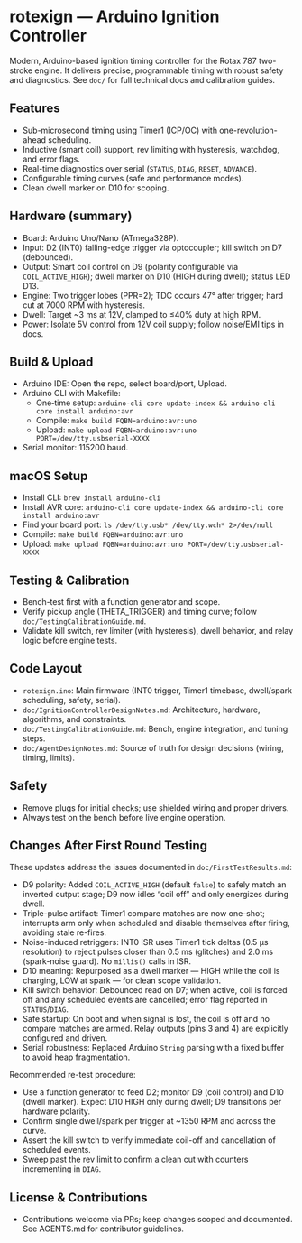 # rotexign — Arduino Ignition Controller

Modern, Arduino-based ignition timing controller for the Rotax 787 two-stroke engine. It delivers precise, programmable timing with robust safety and diagnostics. See `doc/` for full technical docs and calibration guides.

## Features
- Sub-microsecond timing using Timer1 (ICP/OC) with one-revolution-ahead scheduling.
- Inductive (smart coil) support, rev limiting with hysteresis, watchdog, and error flags.
- Real-time diagnostics over serial (`STATUS`, `DIAG`, `RESET`, `ADVANCE`).
- Configurable timing curves (safe and performance modes).
 - Clean dwell marker on D10 for scoping.

## Hardware (summary)
- Board: Arduino Uno/Nano (ATmega328P).
- Input: D2 (INT0) falling-edge trigger via optocoupler; kill switch on D7 (debounced).
- Output: Smart coil control on D9 (polarity configurable via `COIL_ACTIVE_HIGH`); dwell marker on D10 (HIGH during dwell); status LED D13.
- Engine: Two trigger lobes (PPR=2); TDC occurs 47° after trigger; hard cut at 7000 RPM with hysteresis.
- Dwell: Target ~3 ms at 12V, clamped to ≤40% duty at high RPM.
- Power: Isolate 5V control from 12V coil supply; follow noise/EMI tips in docs.

## Build & Upload
- Arduino IDE: Open the repo, select board/port, Upload.
- Arduino CLI with Makefile:
  - One‑time setup: `arduino-cli core update-index && arduino-cli core install arduino:avr`
  - Compile: `make build FQBN=arduino:avr:uno`
  - Upload: `make upload FQBN=arduino:avr:uno PORT=/dev/tty.usbserial-XXXX`
- Serial monitor: 115200 baud.

## macOS Setup
- Install CLI: `brew install arduino-cli`
- Install AVR core: `arduino-cli core update-index && arduino-cli core install arduino:avr`
- Find your board port: `ls /dev/tty.usb* /dev/tty.wch* 2>/dev/null`
- Compile: `make build FQBN=arduino:avr:uno`
- Upload: `make upload FQBN=arduino:avr:uno PORT=/dev/tty.usbserial-XXXX`

## Testing & Calibration
- Bench-test first with a function generator and scope.
- Verify pickup angle (THETA_TRIGGER) and timing curve; follow `doc/TestingCalibrationGuide.md`.
- Validate kill switch, rev limiter (with hysteresis), dwell behavior, and relay logic before engine tests.

## Code Layout
- `rotexign.ino`: Main firmware (INT0 trigger, Timer1 timebase, dwell/spark scheduling, safety, serial).
- `doc/IgnitionControllerDesignNotes.md`: Architecture, hardware, algorithms, and constraints.
- `doc/TestingCalibrationGuide.md`: Bench, engine integration, and tuning steps.
- `doc/AgentDesignNotes.md`: Source of truth for design decisions (wiring, timing, limits).

## Safety
- Remove plugs for initial checks; use shielded wiring and proper drivers.
- Always test on the bench before live engine operation.

## Changes After First Round Testing

These updates address the issues documented in `doc/FirstTestResults.md`:

- D9 polarity: Added `COIL_ACTIVE_HIGH` (default `false`) to safely match an inverted output stage; D9 now idles “coil off” and only energizes during dwell.
- Triple-pulse artifact: Timer1 compare matches are now one-shot; interrupts arm only when scheduled and disable themselves after firing, avoiding stale re-fires.
- Noise-induced retriggers: INT0 ISR uses Timer1 tick deltas (0.5 µs resolution) to reject pulses closer than 0.5 ms (glitches) and 2.0 ms (spark-noise guard). No `millis()` calls in ISR.
- D10 meaning: Repurposed as a dwell marker — HIGH while the coil is charging, LOW at spark — for clean scope validation.
- Kill switch behavior: Debounced read on D7; when active, coil is forced off and any scheduled events are cancelled; error flag reported in `STATUS`/`DIAG`.
- Safe startup: On boot and when signal is lost, the coil is off and no compare matches are armed. Relay outputs (pins 3 and 4) are explicitly configured and driven.
- Serial robustness: Replaced Arduino `String` parsing with a fixed buffer to avoid heap fragmentation.

Recommended re-test procedure:

- Use a function generator to feed D2; monitor D9 (coil control) and D10 (dwell marker). Expect D10 HIGH only during dwell; D9 transitions per hardware polarity.
- Confirm single dwell/spark per trigger at ~1350 RPM and across the curve.
- Assert the kill switch to verify immediate coil-off and cancellation of scheduled events.
- Sweep past the rev limit to confirm a clean cut with counters incrementing in `DIAG`.

## License & Contributions
- Contributions welcome via PRs; keep changes scoped and documented. See AGENTS.md for contributor guidelines.
